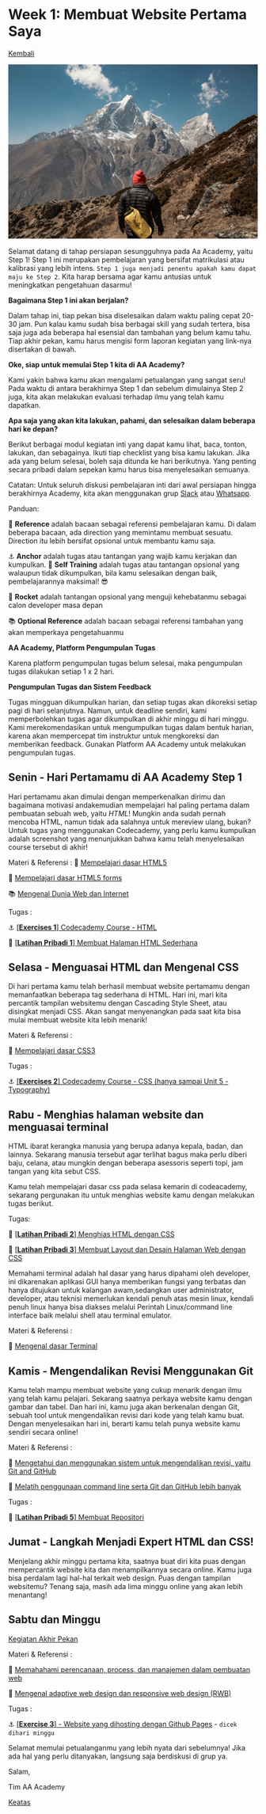 # Week 1: Membuat Website Pertama Saya

[Kembali](README.md)

![Header](./week-1/assets/header-w1.jpg)

Selamat datang di tahap persiapan sesungguhnya pada Aa Academy, yaitu Step 1! Step 1 ini merupakan pembelajaran yang bersifat matrikulasi atau kalibrasi yang lebih intens. `Step 1 juga menjadi penentu apakah kamu dapat maju ke Step 2`. Kita harap bersama agar kamu antusias untuk meningkatkan pengetahuan dasarmu!

**Bagaimana Step 1 ini akan berjalan?**

Dalam tahap ini, tiap pekan bisa diselesaikan dalam waktu paling cepat 20-30 jam. Pun kalau kamu sudah bisa berbagai skill yang sudah tertera, bisa saja juga ada beberapa hal esensial dan tambahan yang belum kamu tahu. Tiap akhir pekan, kamu harus mengisi form laporan kegiatan yang link-nya disertakan di bawah.

**Oke, siap untuk memulai Step 1 kita di AA Academy?**

Kami yakin bahwa kamu akan mengalami petualangan yang sangat seru! Pada waktu di antara berakhirnya Step 1 dan sebelum dimulainya Step 2 juga, kita akan melakukan evaluasi terhadap ilmu yang telah kamu dapatkan.

**Apa saja yang akan kita lakukan, pahami, dan selesaikan dalam beberapa hari ke depan?**

Berikut berbagai modul kegiatan inti yang dapat kamu lihat, baca, tonton, lakukan, dan sebagainya. Ikuti tiap checklist yang bisa kamu lakukan. Jika ada yang belum selesai, boleh saja ditunda ke hari berikutnya. Yang penting secara pribadi dalam sepekan kamu harus bisa menyelesaikan semuanya.

Catatan: Untuk seluruh diskusi pembelajaran inti dari awal persiapan hingga berakhirnya Academy, kita akan menggunakan grup [Slack](https://slack.com/) atau [Whatsapp](https://web.whatsapp.com).

Panduan:

:notebook_with_decorative_cover: **Reference** adalah bacaan sebagai referensi pembelajaran kamu. Di dalam beberapa bacaan, ada direction yang memintamu membuat sesuatu. Direction itu lebih bersifat opsional untuk membantu kamu saja.

:anchor: **Anchor** adalah tugas atau tantangan yang wajib kamu kerjakan dan kumpulkan.
💪 **Self Training** adalah tugas atau tantangan opsional yang walaupun tidak dikumpulkan, bila kamu selesaikan dengan baik, pembelajarannya maksimal! 😎

:rocket: **Rocket** adalah tantangan opsional yang menguji kehebatanmu sebagai calon developer masa depan

:books: **Optional Reference** adalah bacaan sebagai referensi tambahan yang akan memperkaya pengetahuanmu

**AA Academy, Platform Pengumpulan Tugas**

Karena platform pengumpulan tugas belum selesai, maka pengumpulan tugas dilakukan setiap 1 x 2 hari.

**Pengumpulan Tugas dan Sistem Feedback**

Tugas mingguan dikumpulkan harian, dan setiap tugas akan dikoreksi setiap pagi di hari selanjutnya. Namun, untuk deadline sendiri, kami memperbolehkan tugas agar dikumpulkan di akhir minggu di hari minggu. Kami merekomendasikan untuk mengumpulkan tugas dalam bentuk harian, karena akan mempercepat tim instruktur untuk mengkoreksi dan memberikan feedback. Gunakan Platform AA Academy untuk melakukan pengumpulan tugas.

## Senin - Hari Pertamamu di AA Academy Step 1
Hari pertamamu akan dimulai dengan memperkenalkan dirimu dan bagaimana motivasi andakemudian mempelajari hal paling pertama dalam pembuatan sebuah web, yaitu *HTML*! Mungkin anda sudah pernah mencoba HTML, namun tidak ada salahnya untuk mereview ulang, bukan? Untuk tugas yang menggunakan Codecademy, yang perlu kamu kumpulkan adalah screenshot yang menunjukkan bahwa kamu telah menyelesaikan course tersebut di akhir!

Materi & Referensi :
:notebook_with_decorative_cover:
[Mempelajari dasar HTML5](./week-1/learn/html5-basics.md)

:notebook_with_decorative_cover:
[Mempelajari dasar HTML5 forms](./week-1/learn/html5-forms-basics.md)

:books:
[Mengenal Dunia Web dan Internet](./week-1/learn/internet-web.md)

Tugas :

:anchor:
[[**Exercises 1**] Codecademy Course - HTML](https://www.codecademy.com/learn/learn-html)

💪
[[**Latihan Pribadi 1**] Membuat Halaman HTML Sederhana](./week-1/challenge/anchor-laman-web-pertamaku.md)

## Selasa - Menguasai HTML dan Mengenal CSS
Di hari pertama kamu telah berhasil membuat website pertamamu dengan memanfaatkan beberapa tag sederhana di HTML. Hari ini, mari kita percantik tampilan websitemu dengan Cascading Style Sheet, atau disingkat menjadi CSS. Akan sangat menyenangkan pada saat kita bisa mulai membuat website kita lebih menarik!

Materi & Referensi :

:notebook_with_decorative_cover:
[Mempelajari dasar CSS3](./week-1/learn/css3-basics.md)

Tugas :

:anchor: [[**Exercises 2**] Codecademy Course - CSS (hanya sampai Unit 5 - Typography)](https://www.codecademy.com/learn/learn-css)

## Rabu - Menghias halaman website dan menguasai terminal
HTML ibarat kerangka manusia yang berupa adanya kepala, badan, dan lainnya. Sekarang manusia tersebut agar terlihat bagus maka perlu diberi baju, celana, atau mungkin dengan beberapa asessoris seperti topi, jam tangan yang kita sebut CSS.

Kamu telah mempelajari dasar css pada selasa kemarin di codeacademy, sekarang pergunakan itu untuk menghias website kamu dengan melakukan tugas berikut.

Tugas:

💪 [[**Latihan Pribadi 2**] Menghias HTML dengan CSS](./week-1/challenge/anchor-css-selector-and-styling.md)

💪 [[**Latihan Pribadi 3**] Membuat Layout dan Desain Halaman Web dengan CSS](./week-1/challenge/anchor-css-layouting.md)

Memahami terminal adalah hal dasar yang harus dipahami oleh developer, ini dikarenakan aplikasi GUI hanya memberikan fungsi yang terbatas dan hanya ditujukan untuk kalangan awam,sedangkan user administrator, developer, atau teknisi memerlukan kendali penuh atas mesin linux, kendali penuh linux hanya bisa diakses melalui Perintah Linux/command line interface baik melalui shell atau terminal emulator.

Materi & Referensi :

:notebook_with_decorative_cover:
[Mengenal dasar Terminal](./week-1/learn/terminal-basics.md)


## Kamis - Mengendalikan Revisi Menggunakan Git
Kamu telah mampu membuat website yang cukup menarik dengan ilmu yang telah kamu pelajari. Sekarang saatnya perkaya website kamu dengan gambar dan tabel. Dan hari ini, kamu juga akan berkenalan dengan Git, sebuah tool untuk mengendalikan revisi dari kode yang telah kamu buat. Dengan menyelesaikan hari ini, berarti kamu telah punya website kamu sendiri secara online!

Materi & Referensi :

:notebook_with_decorative_cover:
[Mengetahui dan menggunakan sistem untuk mengendalikan revisi, yaitu Git and GitHub](./week-1/learn/git-github-basics.md)

:notebook_with_decorative_cover:
[Melatih penggunaan command line serta Git dan GitHub lebih banyak](./week-1/learn/cli-git-github-practice.md)

Tugas :

💪
[[**Latihan Pribadi 5**] Membuat Repositori](./week-1/challenge/git-repo-anchor.md)


## Jumat - Langkah Menjadi Expert HTML dan CSS!
Menjelang akhir minggu pertama kita, saatnya buat diri kita puas dengan mempercantik website kita dan
menampilkannya secara online. Kamu juga bisa perdalam lagi hal-hal terkait web design. Puas dengan tampilan websitemu? Tenang saja, masih ada lima minggu online yang akan lebih menantang!

## Sabtu dan Minggu
[Kegiatan Akhir Pekan](./week-1/learn/kegiatan-weekend-1.md)

Materi & Referensi :

:notebook_with_decorative_cover:
[Memahahami perencanaan, process, dan manajemen dalam pembuatan web](./week-1/learn/web-dev-process.md)

:notebook_with_decorative_cover:
[Mengenal adaptive web design dan responsive web design (RWB)](./week-1/learn/web-design.md)

Tugas :

:anchor:
[[**Exercise 3**] - Website yang dihosting dengan Github Pages](./week-1/learn/github-pages-rev.md) - `dicek dihari minggu`

Selamat memulai petualanganmu yang lebih nyata dari sebelumnya! Jika ada hal yang perlu ditanyakan, langsung saja berdiskusi di grup ya.

Salam,

Tim AA Academy

[Keatas](#week-1-membuat-website-pertama-saya)
